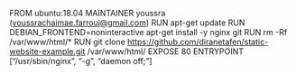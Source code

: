 FROM ubuntu:18.04
MAINTAINER youssra (youssrachaimae.farrouj@gmail.com)
RUN apt-get update
RUN DEBIAN_FRONTEND=noninteractive apt-get install -y nginx git
RUN rm -Rf /var/www/html/*
RUN git clone https://github.com/diranetafen/static-website-example.git /var/www/html/
EXPOSE 80
ENTRYPOINT [“/usr/sbin/nginx”, “-g”, “daemon off;”]